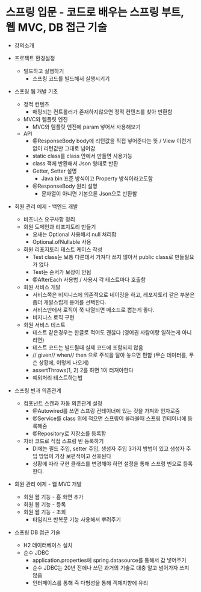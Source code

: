 # 스프링 입문 - 코드로 배우는 스프링 부트, 웹 MVC, DB 접근 기술
- 강의소개

- 프로젝트 환경설정
  - 빌드하고 실행하기
    - 스프링 코드를 빌드해서 실행시키기

- 스프링 웹 개발 기초
  - 정적 컨텐츠
    - 매핑되는 컨트롤러가 존재하지않으면 정적 컨텐츠를 찾아 반환함
  - MVC와 템플릿 엔진
    - MVC와 템플릿 엔진에 param 넣어서 사용해보기
  - API
    - @ResponseBody body에 리턴값을 직접 넣어준다는 뜻 / View 이런거 없이 리턴값만 그대로 넘어감
    - static class를 class 안에서 만들면 사용가능
    - class 객체 반환해서 Json 형태로 반환
    - Getter, Setter 설명
      - Java bin 표준 방식이고 Property 방식이라고도함
    - @ResponseBody 원리 설명
      - 문자열이 아니면 기본으론 Json으로 반환함

- 회원 관리 예제 - 백엔드 개발
  - 비즈니스 요구사항 정리
  - 회원 도메인과 리포지토리 만들기
    - 요새는 Optional 사용해서 null 처리함
    - Optional.ofNullable 사용
  - 회원 리포지토리 테스트 케이스 작성
    - Test class는 보통 다른데서 가져다 쓰지 않아서 public class로 만들필요가 없다
    - Test는 순서가 보장이 안됨
    - @AfterEach 사용법 / 사용시 각 테스트마다 호출함
  - 회원 서비스 개발
    - 서비스쪽은 비지니스에 의존적으로 네이밍을 하고, 레포지토리 같은 부분은 좀더 개발스럽게 용어를 선택한다.
    - 서비스딴에서 로직이 쭉 나열되면 메소드로 뽑는게 좋다.
    - 비지니스 로직 구현
  - 회원 서비스 테스트
    - 테스트 같은경우는 한글로 적어도 괜찮다 (영어권 사람이랑 일하는게 아니라면)
    - 테스트 코드는 빌드될때 실제 코드에 포함되지 않음
    - // given// when// then 으로 주석을 달아 놓으면 편함 (무슨 데이터를, 무슨 상황에, 이렇게 나오게)
    - assertThrows(1, 2) 2를 하면 1이 터져야한다
    - 예외처리 테스트하는법

- 스프링 빈과 의존관계
  - 컴포넌트 스캔과 자동 의존관계 설정
    - @Autowired를 쓰면 스프링 컨테이너에 있는 것을 가져와 인자로줌
    - @Service를 class 위에 적으면 스프링이 올라올때 스프링 컨테이너에 등록해줌
    - @Repository로 저장소를 등록함
  - 자바 코드로 직접 스프링 빈 등록하기
    - DI에는 필드 주입, setter 주입, 생성자 주입 3가지 방법이 있고 생성자 주입 방법이 가장 보편적이고 선호된다
    - 상황에 따라 구현 클래스를 변경해야 하면 설정을 통해 스프링 빈으로 등록한다.

- 회원 관리 예제 - 웹 MVC 개발
  - 회원 웹 기능 - 홈 화면 추가
  - 회원 웹 기능 - 등록
  - 회원 웹 기능 - 조회
    - 타임리프 반복문 기능 사용해서 뿌려주기

- 스프링 DB 접근 기술
  - H2 데이터베이스 설치
  - 순수 JDBC
    - application.properties에 spring.datasource를 통해서 갑 넣어주기
    - 순수 JDBC는 20년 전에나 쓰던 과거의 기술로 대충 알고 넘어가자 쓰지 않음
    - 인터페이스를 통해 즉 다형성을 통해 객체지향에 유리